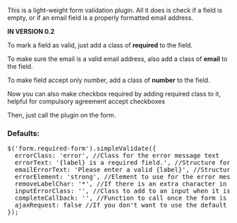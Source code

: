 This is a light-weight form validation plugin. All it does is check if a field is empty, or if an email field is a properly formatted email address.

**IN VERSION 0.2**    

To mark a field as valid, just add a class of **required** to the field.  

To make sure the email is a valid email address, also add a class of **email** to the field.  

To make field accept only number, add a class of **number** to the field.  

Now you can also make checkbox required by adding required class to it, helpful for compulsory agreement accept checkboxes  

Then, just call the plugin on the form.

### Defaults:
<pre>$('form.required-form').simpleValidate({  
  errorClass: 'error', //Class for the error message text  
  errorText: '{label} is a required field.', //Structure for the error message text, {label} will be replaced with the associated label text  
  emailErrorText: 'Please enter a valid {label}', //Structure for the email error message text, {label} will be replaced with the associated label text  
  errorElement: 'strong', //Element to use for the error message text  
  removeLabelChar: '*', //If there is an extra character in the label to denote a required field, strip it out  
  inputErrorClass: '', //Class to add to an input when it is marked as having an error  
  completeCallback: '', //Function to call once the form is error-free  
  ajaxRequest: false //If you don't want to use the default form action and want to submit it via AJAX  
});</pre>